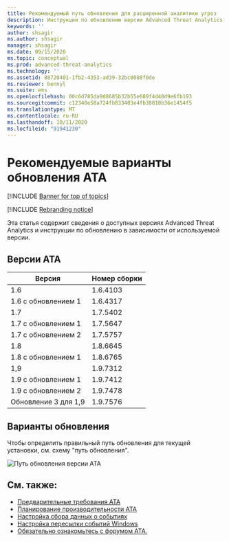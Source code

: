 ```yaml
---
title: Рекомендуемый путь обновления для расширенной аналитики угроз
description: Инструкции по обновлению версии Advanced Threat Analytics (ATA).
keywords: ''
author: shsagir
ms.author: shsagir
manager: shsagir
ms.date: 09/15/2020
ms.topic: conceptual
ms.prod: advanced-threat-analytics
ms.technology: ''
ms.assetid: 88720401-1fb2-4353-ad39-32bc0088f0de
ms.reviewer: bennyl
ms.suite: ems
ms.openlocfilehash: 00c6d785da9d8685b32b55e689f4d40d9e6fb193
ms.sourcegitcommit: c12340e58a724fb833403e4fb38810b36e1454f5
ms.translationtype: MT
ms.contentlocale: ru-RU
ms.lasthandoff: 10/11/2020
ms.locfileid: "91941230"
---
```

# <a name="recommended-upgrade-path-for-ata"></a>Рекомендуемые варианты обновления ATA

[!INCLUDE [Banner for top of topics](includes/banner.md)]

[!INCLUDE [Rebranding notice](includes/rebranding.md)]

Эта статья содержит сведения о доступных версиях Advanced Threat Analytics и инструкции по обновлению в зависимости от используемой версии.

## <a name="ata-versions"></a>Версии ATA

|Версия|Номер сборки|
|----|----|
|1.6|1.6.4103|
|1.6 с обновлением 1|1.6.4317|
|1.7|1.7.5402|
|1.7 с обновлением 1|1.7.5647|
|1.7 с обновлением 2|1.7.5757|
|1.8|1.8.6645|
|1.8 с обновлением 1|1.8.6765|
|1,9|1.9.7312|
|1.9 с обновлением 1|1.9.7412|
|1.9 с обновлением 2|1.9.7478|
|Обновление 3 для 1,9|1.9.7576|

## <a name="upgrade-paths"></a>Варианты обновления

Чтобы определить правильный путь обновления для текущей установки, см. схему "путь обновления".

![Путь обновления версии ATA](media/upgrade-path-ata.png)

## <a name="see-also"></a>См. также:

- [Предварительные требования ATA](ata-prerequisites.md)
- [Планирование производительности ATA](ata-capacity-planning.md)
- [Настройка сбора данных о событиях](configure-event-collection.md)
- [Настройка пересылки событий Windows](configure-event-collection.md)
- [Обязательно ознакомьтесь с форумом ATA.](https://social.technet.microsoft.com/Forums/security/home?forum=mata)
